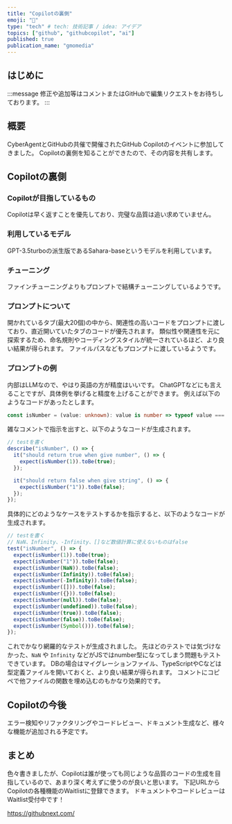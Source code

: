 ```yaml
---
title: "Copilotの裏側"
emoji: "🤖"
type: "tech" # tech: 技術記事 / idea: アイデア
topics: ["github", "githubcopilot", "ai"]
published: true
publication_name: "gmomedia"
---
```


## はじめに

:::message
修正や追加等はコメントまたはGitHubで編集リクエストをお待ちしております。
:::

## 概要

CyberAgentとGitHubの共催で開催されたGitHub Copilotのイベントに参加してきました。
Copilotの裏側を知ることができたので、その内容を共有します。

## Copilotの裏側

### Copilotが目指しているもの

Copilotは早く返すことを優先しており、完璧な品質は追い求めていません。

### 利用しているモデル

GPT-3.5turboの派生版であるSahara-baseというモデルを利用しています。

### チューニング

ファインチューニングよりもプロンプトで結構チューニングしているようです。

### プロンプトについて

開かれているタブ(最大20個)の中から、関連性の高いコードをプロンプトに渡しており、直近開いていたタブのコードが優先されます。
類似性や関連性を元に探索するため、命名規則やコーディングスタイルが統一されているほど、より良い結果が得られます。
ファイルパスなどもプロンプトに渡しているようです。

### プロンプトの例

内部はLLMなので、やはり英語の方が精度はいいです。
ChatGPTなどにも言えることですが、具体例を挙げると精度を上げることができます。
例えば以下のようなコードがあったとします。

```ts
const isNumber = (value: unknown): value is number => typeof value === 'number';
```

雑なコメントで指示を出すと、以下のようなコードが生成されます。

```ts
// testを書く
describe("isNumber", () => {
  it("should return true when give number", () => {
    expect(isNumber(1)).toBe(true);
  });

  it("should return false when give string", () => {
    expect(isNumber("1")).toBe(false);
  });
});
```

具体的にどのようなケースをテストするかを指示すると、以下のようなコードが生成されます。

```ts
// testを書く
// NaN、Infinity、-Infinity、[]など数値計算に使えないものはfalse
test("isNumber", () => {
  expect(isNumber(1)).toBe(true);
  expect(isNumber("1")).toBe(false);
  expect(isNumber(NaN)).toBe(false);
  expect(isNumber(Infinity)).toBe(false);
  expect(isNumber(-Infinity)).toBe(false);
  expect(isNumber([])).toBe(false);
  expect(isNumber({})).toBe(false);
  expect(isNumber(null)).toBe(false);
  expect(isNumber(undefined)).toBe(false);
  expect(isNumber(true)).toBe(false);
  expect(isNumber(false)).toBe(false);
  expect(isNumber(Symbol())).toBe(false);
});
```

これでかなり網羅的なテストが生成されました。
先ほどのテストでは気づけなかった、`NaN` や `Infinity` などがJSではnumber型になってしまう問題もテストできています。
DBの場合はマイグレーションファイル、TypeScriptやCなどは型定義ファイルを開いておくと、より良い結果が得られます。
コメントにコピペで他ファイルの関数を埋め込むのもかなり効果的です。

## Copilotの今後

エラー検知やリファクタリングやコードレビュー、ドキュメント生成など、様々な機能が追加される予定です。

## まとめ

色々書きましたが、Copilotは誰が使っても同じような品質のコードの生成を目指しているので、あまり深く考えずに使うのが良いと思います。
下記URLからCopilotの各種機能のWaitlistに登録できます。
ドキュメントやコードレビューはWaitlist受付中です！

https://githubnext.com/
